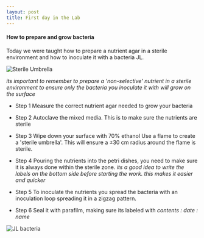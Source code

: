 ```yaml
---
layout: post
title: First day in the Lab
---
```



#### How to prepare and grow bacteria

Today  we were taught how to prepare a nutrient agar in a sterile environment and how to inoculate it with a bacteria JL.

![Sterile Umbrella]({{site.baseurl}}/images/lab%20work/sterile%20umbrella.jpg)

_its important to remember to prepare a 'non-selective' nutrient in a sterile environment to ensure only the bacteria you inoculate it with will grow on the surface_

* Step 1
Measure the correct nutrient agar needed to grow your bacteria

* Step 2
Autoclave the mixed media.
This is to make sure the nutrients are sterile

* Step 3
Wipe down your surface with 70% ethanol
Use a flame to create a 'sterile umbrella'. This will ensure a ±30 cm radius around the flame is sterile.

* Step 4
Pouring the nutrients into the petri dishes, you need to make sure it is always done within the sterile zone.
_its a good idea to write the labels on the bottom side before starting the work. this makes it easier and quicker_

* Step 5
To inoculate the nutrients you spread the bacteria with an inoculation loop spreading it in a zigzag pattern.

* Step 6
Seal it with parafilm, making sure its labeled with _contents : date : name_


![JL bacteria]({{site.baseurl}}/images/lab%20work/JLbacterica%20plates.jpg)

